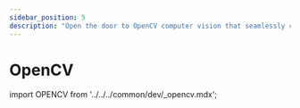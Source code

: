 ```yaml
---
sidebar_position: 5
description: "Open the door to OpenCV computer vision that seamlessly connects images to the real world"
---
```


# OpenCV

import OPENCV from '../../../common/dev/\_opencv.mdx';

<OPENCV />
